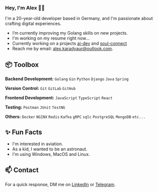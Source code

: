 ### Hey, I'm Alex 👋🏽  

I'm a 20-year-old developer based in Germany, and I'm passionate about crafting digital experiences. 

- I’m currently improving my Golang skills on new projects.
- I'm working on my resume right now...
- Currently working on a projects [ai-dev](https://github.com/karadyauran/ai-developer-light) and [soul-connect](https://github.com/karadyauran/soul-connect)
- Reach me by email: alex.karadyaur@outlook.com.
 
## 📦 Toolbox

**Backend Development:** `Golang` `Gin` `Python` `Django` `Java` `Spring`
 
**Version Control:** `Git` `GitLab` `GitHub`

**Frontend Development:** `JavaScript` `TypeScript` `React` 

**Testing:** `Postman` `JUnit` `TestNG`

**Others:** `Docker` `NGINX` `Redis` `Kafka` `gRPC` `sqlc` `PostgreSQL` `MongoDB` `etc...`
 
## ✨ Fun Facts 

- I'm interested in aviation.
- As a kid, I wanted to be an astronaut.
- I'm using Windows, MacOS and Linux.

## 📫 Contact

 For a quick response, DM me on [LinkedIn](https://www.linkedin.com/in/karadyauran/) or [Telegram](https://t.me/karadyauran).
 
